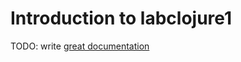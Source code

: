 # Introduction to labclojure1

TODO: write [great documentation](http://jacobian.org/writing/what-to-write/)
